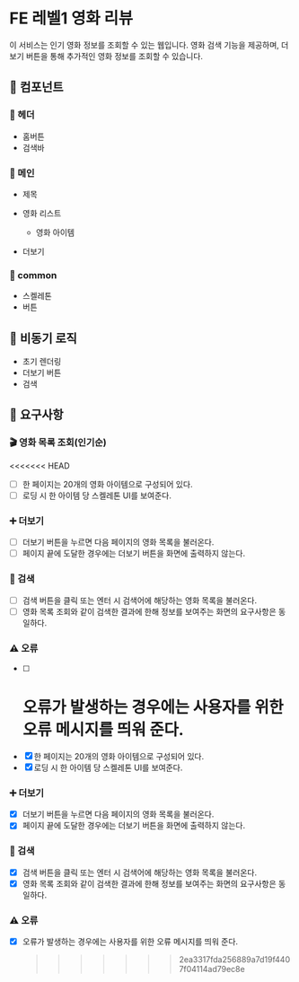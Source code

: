 # FE 레벨1 영화 리뷰

이 서비스는 인기 영화 정보를 조회할 수 있는 웹입니다. 영화 검색 기능을 제공하며, 더보기 버튼을 통해 추가적인 영화 정보를 조회할 수 있습니다.

## 📍 컴포넌트

### 📁 헤더

- 홈버튼
- 검색바

### 📁 메인

- 제목
- 영화 리스트

  - 영화 아이템

- 더보기

### 📁 common

- 스켈레톤
- 버튼

## 🎯 비동기 로직

- 초기 렌더링
- 더보기 버튼
- 검색

## 🚀 요구사항

### 🎬 영화 목록 조회(인기순)

<<<<<<< HEAD

- [ ] 한 페이지는 20개의 영화 아이템으로 구성되어 있다.
- [ ] 로딩 시 한 아이템 당 스켈레톤 UI를 보여준다.

### ➕ 더보기

- [ ] 더보기 버튼을 누르면 다음 페이지의 영화 목록을 불러온다.
- [ ] 페이지 끝에 도달한 경우에는 더보기 버튼을 화면에 출력하지 않는다.

### 🔎 검색

- [ ] 검색 버튼을 클릭 또는 엔터 시 검색어에 해당하는 영화 목록을 불러온다.
- [ ] 영화 목록 조회와 같이 검색한 결과에 한해 정보를 보여주는 화면의 요구사항은 동일하다.

### ⚠️ 오류

- [ ] # 오류가 발생하는 경우에는 사용자를 위한 오류 메시지를 띄워 준다.
- [x] 한 페이지는 20개의 영화 아이템으로 구성되어 있다.
- [x] 로딩 시 한 아이템 당 스켈레톤 UI를 보여준다.

### ➕ 더보기

- [x] 더보기 버튼을 누르면 다음 페이지의 영화 목록을 불러온다.
- [x] 페이지 끝에 도달한 경우에는 더보기 버튼을 화면에 출력하지 않는다.

### 🔎 검색

- [x] 검색 버튼을 클릭 또는 엔터 시 검색어에 해당하는 영화 목록을 불러온다.
- [x] 영화 목록 조회와 같이 검색한 결과에 한해 정보를 보여주는 화면의 요구사항은 동일하다.

### ⚠️ 오류

- [x] 오류가 발생하는 경우에는 사용자를 위한 오류 메시지를 띄워 준다.
  > > > > > > > 2ea3317fda256889a7d19f4407f04114ad79ec8e
